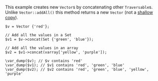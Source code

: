 This example creates new `Vector`s by concatenating other `Traversable`s. Unlike `Vector::addAll()` this method returns a new `Vector` (not a [shallow copy](https://en.wikipedia.org/wiki/Object_copying#Shallow_copy)).

```basic-usage.php
$v = Vector {'red'};

// Add all the values in a Set
$v1 = $v->concat(Set {'green', 'blue'});

// Add all the values in an array
$v2 = $v1->concat(varray['yellow', 'purple']);

\var_dump($v); // $v contains 'red'
\var_dump($v1); // $v1 contains 'red', 'green', 'blue'
\var_dump($v2); // $v2 contains 'red', 'green', 'blue', 'yellow', 'purple'
```
